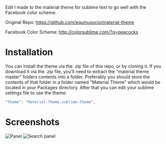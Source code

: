Edit I made to the material theme for sublime text to go well with the Facebook color scheme.

Original Repo: https://github.com/equinusocio/material-theme

Facebook Color Scheme: http://colorsublime.com/?q=peacocks

# Installation
You can install the theme via the .zip file of this repo, or by cloning it. If you download it via the .zip file, you'll need to extract the "material theme master" folders contents into a folder. Preferably you should store the contents of that folder in a folder named "Material Theme" which would be located in your Packages directory.
After that you can edit your sublime settings file to use the theme:
```javascript
"theme": "Material-Theme.sublime-theme",
```

# Screenshots
![Panel](http://i.imgur.com/ROToARd.png)
![Search panel](http://i.imgur.com/yWRsA35.png)

